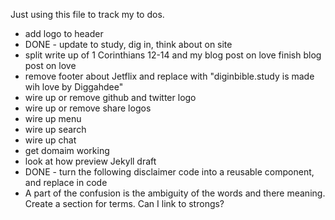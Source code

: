 Just using this file to track my to dos.



- add logo to header 
- DONE - update to study, dig in, think about on site
- split write up of 1 Corinthians 12-14 and my blog post on love finish blog post on love  
- remove footer about Jetflix and replace with "diginbible.study is made wih love by Diggahdee"
- wire up or remove github and twitter logo
- wire up or remove share logos 
- wire up menu 
- wire up search 
- wire up chat
- get domaim working
- look at how preview Jekyll draft
- DONE - turn the following disclaimer code into a reusable component, and replace in code 
- A part of the confusion is the ambiguity of the words and there meaning. Create a section for terms. Can I link to strongs?

